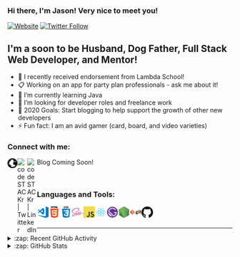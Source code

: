 ### Hi there, I'm Jason! Very nice to meet you!

[![Website](https://img.shields.io/website?label=jasonalong.com&style=for-the-badge&url=https%3A%2F%2Fjasonalong.com)](http://jasonalong.com)
[![Twitter Follow](https://img.shields.io/twitter/follow/jlong5795?color=1DA1F2&logo=twitter&style=for-the-badge)](https://twitter.com/intent/follow?original_referer=https%3A%2F%2Fgithub.com%2Fjlong5795&screen_name=jlong5795)

## I'm a soon to be Husband, Dog Father, Full Stack Web Developer, and Mentor!

- 🔭 I recently received endorsement from Lambda School!
- 📋 Working on an app for party plan professionals - ask me about it!
- 🌱 I’m currently learning Java
- 👯 I’m looking for developer roles and freelance work
- 🥅 2020 Goals: Start blogging to help support the growth of other new developers
- ⚡ Fun fact: I am an avid gamer (card, board, and video varieties)

### Connect with me:

[<img align="left" alt="codeSTACKr.com" width="22px" src="https://raw.githubusercontent.com/iconic/open-iconic/master/svg/globe.svg" />][website]
[<img align="left" alt="codeSTACKr | Twitter" width="22px" src="https://cdn.jsdelivr.net/npm/simple-icons@v3/icons/twitter.svg" />][twitter]
[<img align="left" alt="codeSTACKr | LinkedIn" width="22px" src="https://cdn.jsdelivr.net/npm/simple-icons@v3/icons/linkedin.svg" />][linkedin]
Blog Coming Soon!

<br />

### Languages and Tools:
<img align="left" alt="Visual Studio Code" width="26px" src="https://raw.githubusercontent.com/github/explore/80688e429a7d4ef2fca1e82350fe8e3517d3494d/topics/visual-studio-code/visual-studio-code.png" />
<img align="left" alt="HTML5" width="26px" src="https://raw.githubusercontent.com/github/explore/80688e429a7d4ef2fca1e82350fe8e3517d3494d/topics/html/html.png" />
<img align="left" alt="CSS3" width="26px" src="https://raw.githubusercontent.com/github/explore/80688e429a7d4ef2fca1e82350fe8e3517d3494d/topics/css/css.png" />
<img align="left" alt="Sass" width="26px" src="https://raw.githubusercontent.com/github/explore/80688e429a7d4ef2fca1e82350fe8e3517d3494d/topics/sass/sass.png" />
<img align="left" alt="JavaScript" width="26px" src="https://raw.githubusercontent.com/github/explore/80688e429a7d4ef2fca1e82350fe8e3517d3494d/topics/javascript/javascript.png" />
<img align="left" alt="React" width="26px" src="https://raw.githubusercontent.com/github/explore/80688e429a7d4ef2fca1e82350fe8e3517d3494d/topics/react/react.png" />
<img align="left" alt="Gatsby" width="26px" src="https://raw.githubusercontent.com/github/explore/e94815998e4e0713912fed477a1f346ec04c3da2/topics/gatsby/gatsby.png" />
<img align="left" alt="Node.js" width="26px" src="https://raw.githubusercontent.com/github/explore/80688e429a7d4ef2fca1e82350fe8e3517d3494d/topics/nodejs/nodejs.png" />
<img align="left" alt="Git" width="26px" src="https://raw.githubusercontent.com/github/explore/80688e429a7d4ef2fca1e82350fe8e3517d3494d/topics/git/git.png" />
<img align="left" alt="GitHub" width="26px" src="https://raw.githubusercontent.com/github/explore/78df643247d429f6cc873026c0622819ad797942/topics/github/github.png" />

<br />
<br />

---

<details>
  <summary>:zap: Recent GitHub Activity</summary>
  
<!--START_SECTION:activity-->
1. 🎉 Merged PR [#18](https://github.com/Lambda-School-Labs/human-rights-first-fe-a/pull/18) in [Lambda-School-Labs/human-rights-first-fe-a](https://github.com/Lambda-School-Labs/human-rights-first-fe-a)
2. ❗️ Opened issue [#155](https://github.com/benawad/vsinder/issues/155) in [benawad/vsinder](https://github.com/benawad/vsinder)
3. 💪 Opened PR [#16](https://github.com/Lambda-School-Labs/human-rights-first-fe-a/pull/16) in [Lambda-School-Labs/human-rights-first-fe-a](https://github.com/Lambda-School-Labs/human-rights-first-fe-a)
4. 💪 Opened PR [#15](https://github.com/Lambda-School-Labs/human-rights-first-fe-a/pull/15) in [Lambda-School-Labs/human-rights-first-fe-a](https://github.com/Lambda-School-Labs/human-rights-first-fe-a)
5. 🎉 Merged PR [#14](https://github.com/Lambda-School-Labs/human-rights-first-fe-a/pull/14) in [Lambda-School-Labs/human-rights-first-fe-a](https://github.com/Lambda-School-Labs/human-rights-first-fe-a)
<!--END_SECTION:activity-->


</details>

<details>
  <summary>:zap: GitHub Stats</summary>

  <img align="left" alt="Jason's GitHub Stats" src="https://github-readme-stats-mocha-three.vercel.app/api?username=jlong5795&show_icons=true&hide_border=true" />

</details>

[website]: http://jasonalong.com
[course]: http://vsCodeHero.com
[twitter]: https://twitter.com/jlong5795
[linkedin]: https://www.linkedin.com/in/jasonlong1231/
